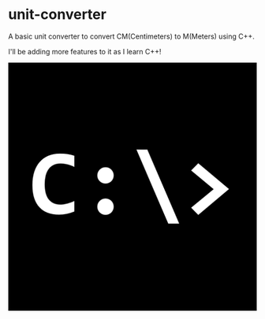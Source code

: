# unit-converter
A basic unit converter to convert CM(Centimeters) to M(Meters) using C++.

I'll be adding more features to it as I learn C++!

![Cli](CommandLineIcon.png)
